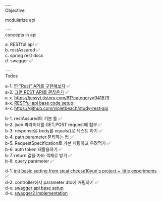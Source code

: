 ---\
Objective

modularize api


---\
concepts in api 


a. RESTful api :white_check_mark:\
b. restAssured :white_check_mark:\
c. spring rest docs\
d. swagger :white_check_mark:



---\
Todos


a-1. [찐 "Rest" API를 구현해보자](https://jessyt.tistory.com/m/61?category=941879) :white_check_mark:\
a-2. [그런 REST API로 괜찮은가](https://www.youtube.com/watch?v=RP_f5dMoHFc&ab_channel=naverd2) :white_check_mark:\
a-x. https://jessyt.tistory.com/61?category=941879 \
a-x. [RESTful api base code setup](https://github.com/Around-Hub-Studio/AroundHub_SpringBoot) \
a-x. https://github.com/violetbeach/study-rest-api

b-1. restAssured의 기본 틀 :white_check_mark:\
b-2. json 파라미터를 GET,POST request에 첨부 :white_check_mark:\
b-3. response온 body를 equals()로 테스트 하기 :white_check_mark:\
b-4. path parameter 분리하는 법 :white_check_mark:\
b-5. RequestSpecification로 기본 세팅하고 우려먹기 :white_check_mark:\
b-6. auth token 재활용하기 :white_check_mark:\
b-7. return 값을 자바 객체로 받기 :white_check_mark:\
b-8. query parameter :white_check_mark:


d-1. [init basic setting from steal cheese10yun's project + little experiments](https://github.dev/cheese10yun/spring-jpa-best-practices/tree/step-01) :white_check_mark:\
d-2. controller에서 parameter dto에 매핑하기 :white_check_mark:\
d-x. [swagger api base setup](https://swagger.io/docs/) \
d-x. [swagger2 implementation](https://www.youtube.com/watch?v=Q27PGBYmHNA&ab_channel=%EC%96%B4%EB%9D%BC%EC%9A%B4%EB%93%9C%ED%97%88%EB%B8%8C%EC%8A%A4%ED%8A%9C%EB%94%94%EC%98%A4-AroundHubStudio)


